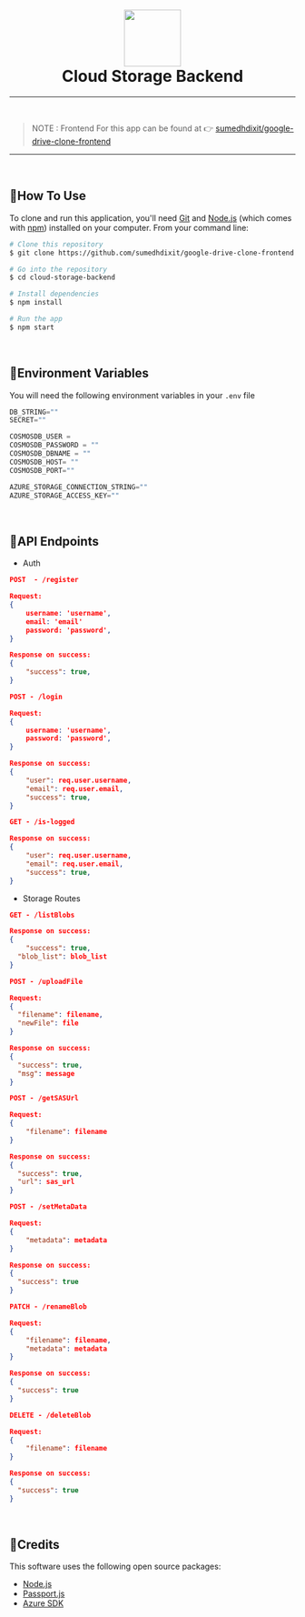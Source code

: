 <!-- Logo and Title -->
<h1 align="center">
    <img src="https://upload.wikimedia.org/wikipedia/commons/7/74/Googledrive_logo.svg" height=100>
    <br />
    Cloud Storage Backend
    <br />
</h1>

---

<br />

> NOTE : Frontend For this app can be found at 👉 [sumedhdixit/google-drive-clone-frontend](https://github.com/sumedhdixit/google-drive-clone-frontend.git)

---

<br />

## 📌How To Use

To clone and run this application, you'll need [Git](https://git-scm.com) and [Node.js](https://nodejs.org/en/download/) (which comes with [npm](http://npmjs.com)) installed on your computer. From your command line:

```bash
# Clone this repository
$ git clone https://github.com/sumedhdixit/google-drive-clone-frontend.git

# Go into the repository
$ cd cloud-storage-backend

# Install dependencies
$ npm install

# Run the app
$ npm start
```

<br />

## 📌Environment Variables

You will need the following environment variables in your `.env` file

```python
DB_STRING=""
SECRET=""

COSMOSDB_USER =
COSMOSDB_PASSWORD = ""
COSMOSDB_DBNAME = ""
COSMOSDB_HOST= ""
COSMOSDB_PORT=""

AZURE_STORAGE_CONNECTION_STRING=""
AZURE_STORAGE_ACCESS_KEY=""
```

<br />

## 📌API Endpoints

- Auth

```json
POST  - /register

Request:
{
    username: 'username',
    email: 'email'
    password: 'password',
}

Response on success:
{
    "success": true,
}
```

```json
POST - /login

Request:
{
    username: 'username',
    password: 'password',
}

Response on success:
{
    "user": req.user.username,
    "email": req.user.email,
    "success": true,
}
```

```json
GET - /is-logged

Response on success:
{
    "user": req.user.username,
    "email": req.user.email,
    "success": true,
}
```

- Storage Routes

```json
GET - /listBlobs

Response on success:
{
    "success": true,
  "blob_list": blob_list
}
```

```json
POST - /uploadFile

Request:
{
  "filename": filename,
  "newFile": file
}

Response on success:
{
  "success": true,
  "msg": message
}
```

```json
POST - /getSASUrl

Request:
{
    "filename": filename
}

Response on success:
{
  "success": true,
  "url": sas_url
}
```

```json
POST - /setMetaData

Request:
{
    "metadata": metadata
}

Response on success:
{
  "success": true
}
```

```json
PATCH - /renameBlob

Request:
{
    "filename": filename,
    "metadata": metadata
}

Response on success:
{
  "success": true
}
```

```json
DELETE - /deleteBlob

Request:
{
    "filename": filename
}

Response on success:
{
  "success": true
}
```

<br />

## 📌Credits

This software uses the following open source packages:

- [Node.js](https://nodejs.org/)
- [Passport.js](http://www.passportjs.org/)
- [Azure SDK](https://github.com/Azure/azure-sdk-for-js)
